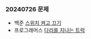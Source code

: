### 20240726 문제
- 백준
[스위치 켜고 끄기](https://www.acmicpc.net/problem/1244)
- 프로그래머스
[다리를 지나는 트럭](https://school.programmers.co.kr/learn/courses/30/lessons/42583)
